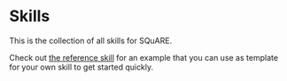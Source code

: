 # Skills
This is the collection of all skills for SQuARE.

Check out [the reference skill](reference-skill-example) for an example that you can use as
template for your own skill to get started quickly.
